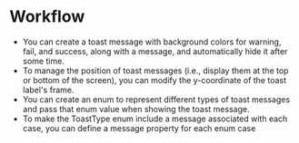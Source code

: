 # Workflow

- You can create a toast message with background colors for warning, fail, and success, along with a message, and automatically hide it after some time. 
- To manage the position of toast messages (i.e., display them at the top or bottom of the screen), you can modify the y-coordinate of the toast label's frame.
- You can create an enum to represent different types of toast messages and pass that enum value when showing the toast message.
- To make the ToastType enum include a message associated with each case, you can define a message property for each enum case

